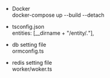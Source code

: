 - Docker  
docker-compose up --build --detach

- tsconfig.json  
  entities: [__dirname + "/entity/*.*"],
  
- db setting file  
ormconfig.ts

- redis setting  file   
worker/woker.ts



  